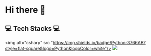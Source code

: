 # Hi there 👋

## 💻 Tech Stacks 💻

<img alt="csharp" src
"https://img.shields.io/badge/Python-3766AB?style=flat-square&logo=Python&logoColor=white"/></a>
<img src="https://img.shields.io/badge/Oracle-#F80000?style=flat-square&logo=Python&logoColor=green"/></a>
